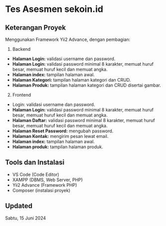 # Tes Asesmen sekoin.id

## Keterangan Proyek
Menggunakan Framework Yii2 Advance, dengan pembagian:

1. Backend

- __Halaman Login:__ validasi username dan password.
- __Halaman Login:__ validasi password minimal 8 karakter, memuat huruf besar, memuat huruf kecil dan memuat angka.
- __Halaman index:__ tampilan halaman awal.
- __Halaman Kategori:__ tampilan halaman kategori dan CRUD.
- __Halaman Produk:__ tampilan halaman kategori dan CRUD disertai gambar.

2. Frontend
- Login: validasi username dan password.
- __Halaman Login:__ validasi password minimal 8 karakter, memuat huruf besar, memuat huruf kecil dan memuat angka.
- __Halaman Daftar:__ validasi password minimal 8 karakter, memuat huruf besar, memuat huruf kecil dan memuat angka.
- __Halaman Reset Password:__ mengubah password.
- __Halaman Kontak:__ mengirim pesan lewat email.
- __Halaman index:__ tampilan halaman awal.
- __Halaman produk:__ tampilan halaman produk.

## Tools dan Instalasi
- VS Code (Code Editor)
- XAMPP (DBMS, Web Server, PHP)
- Yii2 Advance (Framework PHP)
- Composer (instalasi proyek)

## Updated
Sabtu, 15 Juni 2024